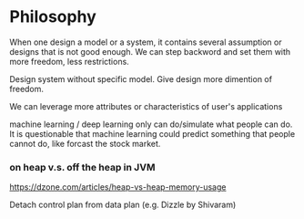 # Philosophy

When one design a model or a system, it contains several assumption or designs that is not good enough. 
We can step backword and set them with more freedom, less restrictions.

Design system without specific model.
Give design more dimention of freedom.

We can leverage more attributes or characteristics of user's applications

machine learning / deep learning only can do/simulate what people can do.
It is questionable that machine learning could predict something that people cannot do, like forcast the stock market.

### on heap v.s. off the heap in JVM
https://dzone.com/articles/heap-vs-heap-memory-usage

Detach control plan from data plan (e.g. Dizzle by Shivaram)

